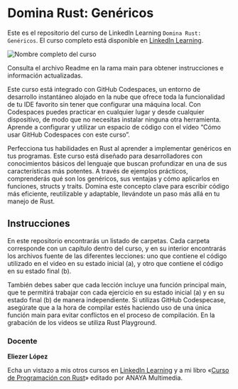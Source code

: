 # Domina Rust: Genéricos

Este es el repositorio del curso de LinkedIn Learning `Domina Rust: Genéricos`. El curso completo está disponible en [LinkedIn Learning](https://www.linkedin.com/learning/domina-rust-genericos/genericos-en-rust?u=104).

![Nombre completo del curso][lil-thumbnail-url] 

Consulta el archivo Readme en la rama main para obtener instrucciones e información actualizadas.

Este curso está integrado con GitHub Codespaces, un entorno de desarrollo instantáneo alojado en la nube que ofrece toda la funcionalidad de tu IDE favorito sin tener que configurar una máquina local. Con Codespaces puedes practicar en cualquier lugar y desde cualquier dispositivo, de modo que no necesitas instalar ninguna otra herramienta.
Aprende a configurar y utilizar un espacio de código con el vídeo “Cómo usar GitHub Codespaces con este curso”. 

Perfecciona tus habilidades en Rust al aprender a implementar genéricos en tus programas. Este curso está diseñado para desarrolladores con conocimientos básicos del lenguaje que buscan profundizar en una de sus características más potentes. A través de ejemplos prácticos, comprenderás qué son los genéricos, sus ventajas y cómo aplicarlos en funciones, structs y traits. Domina este concepto clave para escribir código más eficiente, reutilizable y adaptable, llevándote un paso más allá en tu manejo de Rust.

## Instrucciones

En este repositorio encontrarás un listado de carpetas. Cada carpeta corresponde con un capítulo dentro del curso, y en su interior encontrarás los archivos fuente de las diferentes lecciones: uno que contiene el código utilizado en el video en su estado inicial (a), y otro que contiene el código en su estado final (b).

También debes saber que cada lección incluye una función principal main, que te permitirá trabajar con cada ejercicio en su estado inicial (a) y en su estado final (b) de manera independiente. Si utilizas GitHub Codespecase, asegúrate que a la hora de compilar estés haciendo uso de una única función main para evitar conflictos en el proceso de compilación. En la grabación de los videos se utiliza Rust Playground.

### Docente

**Eliezer López**

Echa un vistazo a mis otros cursos en [LinkedIn Learning](https://www.linkedin.com/learning/instructors/eliezer-lopez) y a mi libro «[Curso de Programación con Rust](https://www.amazon.es/Curso-programaci%C3%B3n-Rust-MANUALES-IMPRESCINDIBLES/dp/8441549095)» editado por ANAYA Multimedia.

[0]: # (Replace these placeholder URLs with actual course URLs)
[lil-course-url]: https://www.linkedin.com
[lil-thumbnail-url]: https://media.licdn.com/dms/image/v2/D4E0DAQHIcTbXYonYnQ/learning-public-crop_675_1200/B4EZXMnj1iHUAY-/0/1742894678118?e=2147483647&v=beta&t=W1g54DZdRZIJbHo6u9UpoKibgPhQfzSdwdiX-EyxnlI
